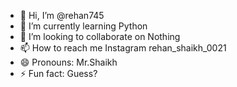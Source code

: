 - 👋 Hi, I’m @rehan745
- 🌱 I’m currently learning Python
- 💞️ I’m looking to collaborate on Nothing
- 📫 How to reach me Instagram rehan_shaikh_0021
- 😄 Pronouns: Mr.Shaikh
- ⚡ Fun fact: Guess?

<!---
rehan745/rehan745 is a ✨ special ✨ repository because its `README.md` (this file) appears on your GitHub profile.
You can click the Preview link to take a look at your changes.
--->
